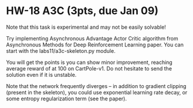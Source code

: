 # HW-18 A3C (3pts, due Jan 09)

Note that this task is experimental and may not be easily solvable!

Try implementing Asynchronous Advantage Actor Critic algorithm from Asynchronous Methods for Deep Reinforcement Learning paper. You can start with the labs11/a3c-skeleton.py module.

You will get the points is you can show minor improvement, reaching average reward of at 100 on CartPole-v1. Do not hesitate to send the solution even if it is unstable.

Note that the network frequently diverges – in addition to gradient clipping (present in the skeleton), you could use exponential learning rate decay, or some entropy regularization term (see the paper).

